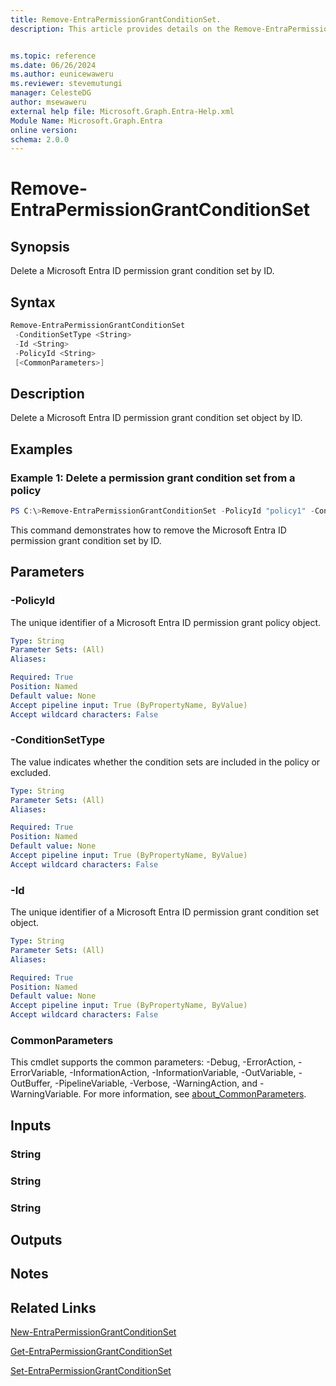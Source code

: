 ```yaml
---
title: Remove-EntraPermissionGrantConditionSet.
description: This article provides details on the Remove-EntraPermissionGrantConditionSet command.


ms.topic: reference
ms.date: 06/26/2024
ms.author: eunicewaweru
ms.reviewer: stevemutungi
manager: CelesteDG
author: msewaweru
external help file: Microsoft.Graph.Entra-Help.xml
Module Name: Microsoft.Graph.Entra
online version:
schema: 2.0.0
---
```


# Remove-EntraPermissionGrantConditionSet

## Synopsis
Delete a Microsoft Entra ID permission grant condition set by ID.

## Syntax

```powershell
Remove-EntraPermissionGrantConditionSet 
 -ConditionSetType <String> 
 -Id <String> 
 -PolicyId <String>
 [<CommonParameters>]
```

## Description
Delete a Microsoft Entra ID permission grant condition set object by ID.

## Examples

### Example 1: Delete a permission grant condition set from a policy
```Powershell
PS C:\>Remove-EntraPermissionGrantConditionSet -PolicyId "policy1" -ConditionSetType "excludes" -Id "665a9903-0398-48ab-b4e9-7a570d468b66"
```

This command demonstrates how to remove the Microsoft Entra ID permission grant condition set by ID.
  
## Parameters

### -PolicyId
The unique identifier of a Microsoft Entra ID permission grant policy object.

```yaml
Type: String
Parameter Sets: (All)
Aliases:

Required: True
Position: Named
Default value: None
Accept pipeline input: True (ByPropertyName, ByValue)
Accept wildcard characters: False
```

### -ConditionSetType
The value indicates whether the condition sets are included in the policy or excluded.

```yaml
Type: String
Parameter Sets: (All)
Aliases:

Required: True
Position: Named
Default value: None
Accept pipeline input: True (ByPropertyName, ByValue)
Accept wildcard characters: False
```

### -Id
The unique identifier of a Microsoft Entra ID permission grant condition set object.

```yaml
Type: String
Parameter Sets: (All)
Aliases:

Required: True
Position: Named
Default value: None
Accept pipeline input: True (ByPropertyName, ByValue)
Accept wildcard characters: False
```

### CommonParameters
This cmdlet supports the common parameters: -Debug, -ErrorAction, -ErrorVariable, -InformationAction, -InformationVariable, -OutVariable, -OutBuffer, -PipelineVariable, -Verbose, -WarningAction, and -WarningVariable. For more information, see [about_CommonParameters](https://go.microsoft.com/fwlink/?LinkID=113216).

## Inputs

### String
### String
### String
## Outputs

## Notes

## Related Links

[New-EntraPermissionGrantConditionSet](New-EntraPermissionGrantConditionSet.md)

[Get-EntraPermissionGrantConditionSet](Get-EntraPermissionGrantConditionSet.md)

[Set-EntraPermissionGrantConditionSet](Set-EntraPermissionGrantConditionSet.md)

